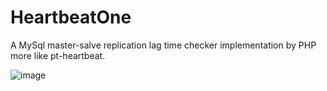 # HeartbeatOne
A MySql master-salve replication lag time checker implementation by PHP more like pt-heartbeat.

![image](https://user-images.githubusercontent.com/11038908/112451860-ed3df600-8d90-11eb-8e4b-36f2cc07190f.png)




